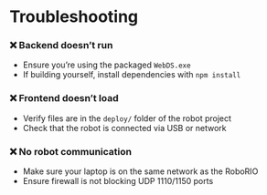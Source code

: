 # Troubleshooting

### ❌ Backend doesn’t run
- Ensure you’re using the packaged `WebDS.exe`
- If building yourself, install dependencies with `npm install`

### ❌ Frontend doesn’t load
- Verify files are in the `deploy/` folder of the robot project
- Check that the robot is connected via USB or network

### ❌ No robot communication
- Make sure your laptop is on the same network as the RoboRIO
- Ensure firewall is not blocking UDP 1110/1150 ports
